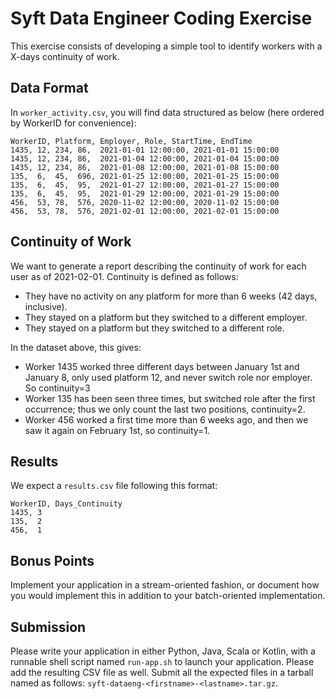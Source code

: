 # Syft Data Engineer Coding Exercise

This exercise consists of developing a simple tool to identify workers with a X-days continuity of work.

## Data Format

In `worker_activity.csv`, you will find data structured as below (here ordered by WorkerID for convenience):

```
WorkerID, Platform, Employer, Role, StartTime, EndTime
1435, 12, 234, 86,  2021-01-01 12:00:00, 2021-01-01 15:00:00
1435, 12, 234, 86,  2021-01-04 12:00:00, 2021-01-04 15:00:00
1435, 12, 234, 86,  2021-01-08 12:00:00, 2021-01-08 15:00:00
135,  6,  45,  696, 2021-01-25 12:00:00, 2021-01-25 15:00:00
135,  6,  45,  95,  2021-01-27 12:00:00, 2021-01-27 15:00:00
135,  6,  45,  95,  2021-01-29 12:00:00, 2021-01-29 15:00:00
456,  53, 78,  576, 2020-11-02 12:00:00, 2020-11-02 15:00:00
456,  53, 78,  576, 2021-02-01 12:00:00, 2021-02-01 15:00:00
```

## Continuity of Work

We want to generate a report describing the continuity of work for each user as of 2021-02-01. Continuity is defined as follows:

* They have no activity on any platform for more than 6 weeks (42 days, inclusive).
* They stayed on a platform but they switched to a different employer.
* They stayed on a platform but they switched to a different role.

In the dataset above, this gives:

* Worker 1435 worked three different days between January 1st and January 8, only used platform 12, and never switch role nor employer. So continuity=3
* Worker 135 has been seen three times, but switched role after the first occurrence; thus we only count the last two positions, continuity=2.
* Worker 456 worked a first time more than 6 weeks ago, and then we saw it again on February 1st, so continuity=1.


## Results

We expect a `results.csv` file following this format:

```
WorkerID, Days_Continuity
1435, 3
135,  2
456,  1
```

## Bonus Points

Implement your application in a stream-oriented fashion, or document how you would implement this in addition to your batch-oriented implementation.



## Submission

Please write your application in either Python, Java, Scala or Kotlin, with a runnable shell script named `run-app.sh` to launch your application.
Please add the resulting CSV file as well.
Submit all the expected files in a tarball named as follows: `syft-dataeng-<firstname>-<lastname>.tar.gz`.
